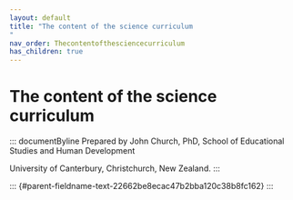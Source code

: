 ```yaml
---
layout: default
title: "The content of the science curriculum 
"
nav_order: Thecontentofthesciencecurriculum
has_children: true
---
```

# The content of the science curriculum 


::: documentByline
Prepared by John Church, PhD, School of Educational Studies and Human
Development

University of Canterbury, Christchurch, New Zealand.
:::

::: {#parent-fieldname-text-22662be8ecac47b2bba120c38b8fc162}
:::
